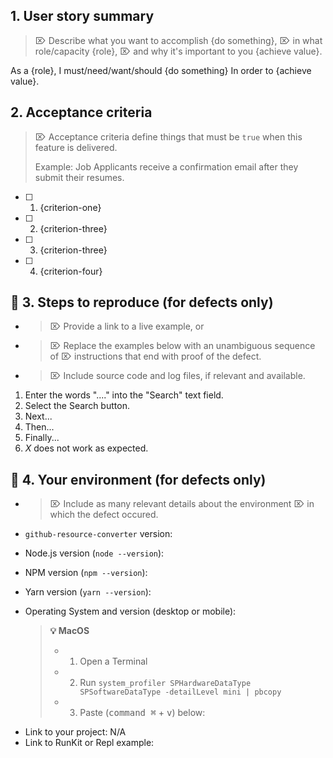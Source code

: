 <!-- 💡 TIP: Select the ↖︎⎾ Preview ⏋ Tab above help read these instructions. -->

## 1. User story summary

> ⌦ Describe what you want to accomplish {do something},
> ⌦ in what role/capacity {role},
> ⌦ and why it's important to you {achieve value}.

As a {role},
I must/need/want/should {do something}
In order to {achieve value}.

## 2. Acceptance criteria

> ⌦ Acceptance criteria define things that must be `true` when this feature is delivered.
>
> Example: Job Applicants receive a confirmation email after they submit their resumes.

* [ ] 1.  {criterion-one}
* [ ] 2.  {criterion-three}
* [ ] 3.  {criterion-three}
* [ ] 4.  {criterion-four}

## 🐞 3. Steps to reproduce (for defects only)

* > ⌦ Provide a link to a live example, or
* > ⌦ Replace the examples below with an unambiguous sequence of
  > ⌦ instructions that end with proof of the defect.
* > ⌦ Include source code and log files, if relevant and available.

1.  Enter the words "...." into the "Search" text field.
2.  Select the Search button.
3.  Next...
4.  Then...
5.  Finally...
6.  _X_ does not work as expected.

## 🐞 4. Your environment (for defects only)

* > ⌦ Include as many relevant details about the environment
  > ⌦ in which the defect occured.

- `github-resource-converter` version:
- Node.js version (`node --version`):
- NPM version (`npm --version`):
- Yarn version (`yarn --version`):
- Operating System and version (desktop or mobile):

  > **💡 MacOS**
  >
  > * 1.  Open a Terminal
  > * 2.  Run
  >       `system_profiler SPHardwareDataType SPSoftwareDataType -detailLevel mini | pbcopy`
  > * 3.  Paste (<kbd>command ⌘</kbd> + <kbd>v</kbd>) below:

* Link to your project: N/A
* Link to RunKit or Repl example:

<!-- ⛔️  Do not remove anything below this comment. ⛔️  -->
